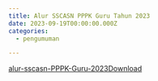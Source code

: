 ```yaml
---
title: Alur SSCASN PPPK Guru Tahun 2023
date: 2023-09-19T00:00:00.000Z
categories:
  - pengumuman

---
```


[alur-sscasn-PPPK-Guru-2023](https://bkd.nttprov.go.id/web/alur-sscasn-pppk-guru-tahun-2023/alur-sscasn-pppk-guru-2023/)[Download](https://bkd.nttprov.go.id/web/wp-content/uploads/2023/09/alur-sscasn-PPPK-Guru-2023.pdf)
